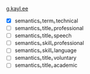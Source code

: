 [g.kayl.ee](http://g.kayl.ee/)

- [x] semantics｡term｡technical
- [ ] semantics｡title｡professional
- [ ] semantics｡title｡speech
- [ ] semantics｡skill｡professional
- [ ] semantics｡skill｡language
- [ ] semantics｡title｡voluntary
- [ ] semantics｡title｡academic

